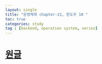 ```yaml
---
layout: single
title: "운영체제 chapter-21, 윈도우 10 "
toc: true
categories: study
tag : [backend, operation system, series]
---
```


# [원글](https://gangfunction.github.io/study/nineth2/)